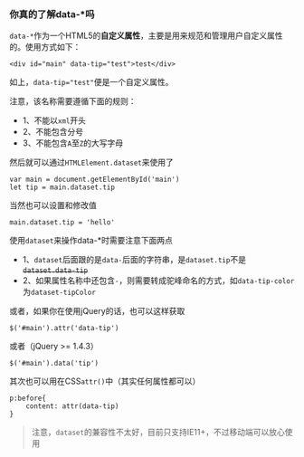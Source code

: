 ### 你真的了解data-*吗

`data-*`作为一个HTML5的**自定义属性**，主要是用来规范和管理用户自定义属性的。使用方式如下：

```
<div id="main" data-tip="test">test</div>
```

如上，`data-tip="test"`便是一个自定义属性。

注意，该名称需要遵循下面的规则：

* 1、不能以`xml`开头
* 2、不能包含分号
* 3、不能包含`A`至`Z`的大写字母

然后就可以通过`HTMLElement.dataset`来使用了

```
var main = document.getElementById('main')
let tip = main.dataset.tip
```

当然也可以设置和修改值

```
main.dataset.tip = 'hello'
```

使用`dataset`来操作data-*时需要注意下面两点

* 1、`dataset`后面跟的是`data-`后面的字符串，是`dataset.tip`不是<del>`dataset.data-tip`</del>
* 2、如果属性名称中还包含`-`，则需要转成驼峰命名的方式，如`data-tip-color`为`dataset-tipColor`

或者，如果你在使用jQuery的话，也可以这样获取

```
$('#main').attr('data-tip')
```

或者（jQuery >= 1.4.3）

```
$('#main').data('tip')
```

其次也可以用在CSS`attr()`中（其实任何属性都可以）

```
p:before{
    content: attr(data-tip)
}
```

>注意，`dataset`的兼容性不太好，目前只支持IE11+，不过移动端可以放心使用